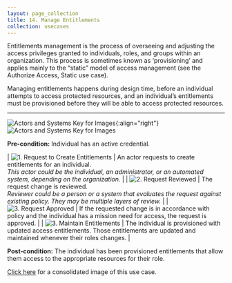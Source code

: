 ```yaml
---
layout: page_collection
title: 14. Manage Entitlements
collection: usecases
---
```


Entitlements management is the process of overseeing and adjusting the access privileges granted to individuals, roles, and groups within an organization. This process is sometimes known as ‘provisioning’ and applies mainly to the “static” model of access management (see the Authorize Access, Static use case).

Managing entitlements happens during design time, before an individual attempts to access protected resources, and an individual’s entitlements must be provisioned before they will be able to access protected resources.

---

![Actors and Systems Key for Images](../../img/usecases/entitlementslabel.png){:align="right"}
![Actors and Systems Key for Images](../../img/usecases/entitlementskey.png)

**Pre-condition:** Individual has an active credential.

| ![1. Request to Create Entitlements](../../img/usecases/entitlements1.png)  | An actor requests to create entitlements for an individual. <br/><em>This actor could be the individual, an administrator, or an automated system, depending on the organization. </em>  |
| ![2. Request Reviewed](../../img/usecases/entitlements2.png)  | The request change is reviewed. <br/><em>Reviewer could be a person or a system that evaluates the request against existing policy. They may be multiple layers of review.</em> |
| ![3. Request Approved](../../img/usecases/entitlements3.png)  | If the requested change is in accordance with policy and the individual has a mission need for access, the request is approved. |
| ![3. Maintain Entitlements](../../img/usecases/entitlements4.png)  | The individual is provisioned with updated access entitlements. Those entitlements are updated and maintained whenever their roles changes.  |

**Post-condition:** The individual has been provisioned entitlements that allow them access to the appropriate resources for their role.  

[Click here](../../img/Entitlements.png) for a consolidated image of this use case.

